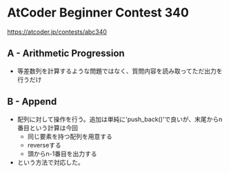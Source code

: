 # AtCoder Beginner Contest 340

<https://atcoder.jp/contests/abc340>

## A -  Arithmetic Progression

- 等差数列を計算するような問題ではなく、質問内容を読み取ってただ出力を行うだけ

## B - Append

- 配列に対して操作を行う。追加は単純に'push_back()'で良いが、末尾からn番目という計算は今回
  - 同じ要素を持つ配列を用意する
  - reverseする
  - 頭からn-1番目を出力する
- という方法で対応した。
